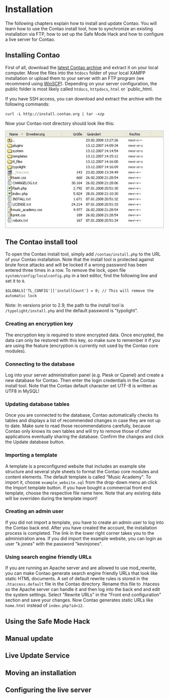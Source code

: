 # Installation

The following chapters explain how to install and update Contao. You will learn
how to use the Contao install tool, how to synchronize an existing installation
via FTP, how to set up the Safe Mode Hack and how to configure a live server for
Contao.


## Installing Contao

First of all, download the [latest Contao archive][1] and extract it on your
local computer. Move the files into the `htdocs` folder of your local XAMPP
installation or upload them to your server with an FTP program (we recommend
using [WinSCP][2]). Depending on your server configuration, the public folder is
most likely called `htdocs`, `httpdocs`, `html` or `public_html.

[1]: https://contao.org/en/download.html
[2]: http://www.winscp.com/

If you have SSH access, you can download and extract the archive with the
following commands:

``` {.bash}
curl -L http://install.contao.org | tar -xzp
```

Now your Contao root directory should look like this:

![](images/contao-root.jpg)


## The Contao install tool

To open the Contao install tool, simply add `/contao/install.php` to the URL of
your Contao installation. Note that the install tool is protected against brute
force attacks and will be locked if a wrong password has been entered three
times in a row. To remove the lock, open file `system/config/localconfig.php` in
a text editor, find the following line and set it to `0`.

``` {.php}
$GLOBALS['TL_CONFIG']['installCount'] = 0; // This will remove the automatic lock
```

Note: In versions prior to 2.9, the path to the install tool is
`/typolight/install.php` and the default password is "typolight".


### Creating an encryption key

The encryption key is required to store encrypted data. Once encrypted, the data
can only be restored with this key, so make sure to remember it if you are using
the feature (encryption is currently not used by the Contao core modules).


### Connecting to the database

Log into your server administration panel (e.g. Plesk or Cpanel) and create a
new database for Contao. Then enter the login credentials in the Contao install
tool. Note that the Contao default character set UTF-8 is written as UTF8 in
MySQL!


### Updating database tables

Once you are connected to the database, Contao automatically checks its tables
and displays a list of recommended changes in case they are not up to date. Make
sure to read those recommendations carefully, because Contao only knows its own
tables and will try to remove those of other applications eventually sharing the
database. Confirm the changes and click the Update database button.


### Importing a template

A template is a preconfigured website that includes an example site structure
and several style sheets to format the Contao core modules and content elements.
The default template is called "Music Academy". To import it, choose
`example_website.sql` from the drop-down menu an click the Import template
button. If you have bought a commercial front end template, choose the
respective file name here. Note that any existing data will be overriden during
the template import!


### Creating an admin user

If you did not import a template, you have to create an admin user to log into
the Contao back end. After you have created the account, the installation
process is completed. The link in the lower right corner takes you to the
administration area. If you did import the example website, you can login as
user "k.jones" with the password "kevinjones".


### Using search engine friendly URLs

If you are running an Apache server and are allowed to use mod_rewrite, you can
make Contao generate search engine friendly URLs that look like static HTML
documents. A set of default rewrite rules is stored in the `.htaccess.default`
file in the Contao directory. Rename this file to .htacess so the Apache server
can handle it and then log into the back end and edit the system settings.
Select "Rewrite URLs" in the "Front end configuration" section and save your
changes. Now Contao generates static URLs like `home.html` instead of
`index.php?id=12`.


## Using the Safe Mode Hack


## Manual update


## Live Update Service


## Moving an installation


## Configuring the live server
